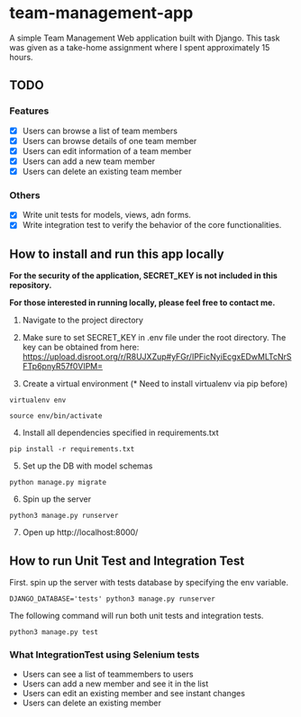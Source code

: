 # team-management-app

A simple Team Management Web application built with Django.
This task was given as a take-home assignment where I spent approximately 15 hours.

## TODO

### Features

- [x] Users can browse a list of team members
- [x] Users can browse details of one team member
- [x] Users can edit information of a team member
- [x] Users can add a new team member
- [x] Users can delete an existing team member

### Others

- [x] Write unit tests for models, views, adn forms.
- [x] Write integration test to verify the behavior of the core functionalities.

## How to install and run this app locally

**For the security of the application, SECRET_KEY is not included in this repository.**

**For those interested in running locally, please feel free to contact me.**

1. Navigate to the project directory

2. Make sure to set SECRET_KEY in .env file under the root directory. The key can be obtained from here: https://upload.disroot.org/r/R8UJXZup#yFGr/IPFicNyiEcgxEDwMLTcNrSFTp6pnyR57f0VIPM=

3. Create a virtual environment (* Need to install virtualenv via pip before)

```
virtualenv env
```

```
source env/bin/activate
```

4. Install all dependencies specified in requirements.txt

```
pip install -r requirements.txt
```

5. Set up the DB with model schemas

```
python manage.py migrate
```

6. Spin up the server

```
python3 manage.py runserver
```

7. Open up http://localhost:8000/

## How to run Unit Test and Integration Test

First. spin up the server with tests database by specifying the env variable.

```
DJANGO_DATABASE='tests' python3 manage.py runserver
```

The following command will run both unit tests and integration tests.

```
python3 manage.py test
```

### What IntegrationTest using Selenium tests

- Users can see a list of teammembers to users
- Users can add a new member and see it in the list
- Users can edit an existing member and see instant changes
- Users can delete an existing member

